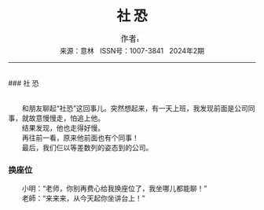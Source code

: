 # <center>社 恐</center>

<div align=center><img src="https://raw.githubusercontent.com/leaguecn/magazines/main/img_authors/%25d7%25f7%25d5%25df%25a3%25ba.jpg"></div>

<center>来源：意林   ISSN号：1007-3841   2024年2期</center>

* * *

<br>### 社 恐

  
<br>　　和朋友聊起“社恐”这回事儿。突然想起来，有一天上班，我发现前面是公司同事，就故意慢慢走，怕追上他。  
　　结果发现，他也走得好慢。  
　　再往前一看，原来他前面也有个同事！  
　　最后，我们仨以等差数列的姿态到的公司。

### 换座位

  
　　小明：“老师，你别再费心给我换座位了，我坐哪儿都能聊！”  
　　老師：“来来来，从今天起你坐讲台上！”

